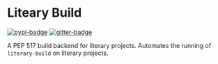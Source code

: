 # Liteary Build

[![pypi-badge][]][pypi] [![gitter-badge][]][gitter]

A PEP 517 build backend for literary projects. Automates the running of `literary-build` on literary projects.

[gitter-badge]: https://badges.gitter.im/literary-nb/literary-build.svg
[gitter]: https://gitter.im/literary-nb/literary-build?utm_source=badge&utm_medium=badge&utm_campaign=pr-badge&utm_content=badge
[pypi-badge]: https://img.shields.io/pypi/v/literary-build
[pypi]: https://pypi.org/project/literary-build
